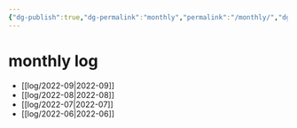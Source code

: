 ```yaml
---
{"dg-publish":true,"dg-permalink":"monthly","permalink":"/monthly/","dgHomeLink":true,"dgPassFrontmatter":false,"dgShowBacklinks":true,"dgShowLocalGraph":false}
---
```


# monthly log

- [[log/2022-09|2022-09]]
- [[log/2022-08|2022-08]]
- [[log/2022-07|2022-07]]
- [[log/2022-06|2022-06]]

